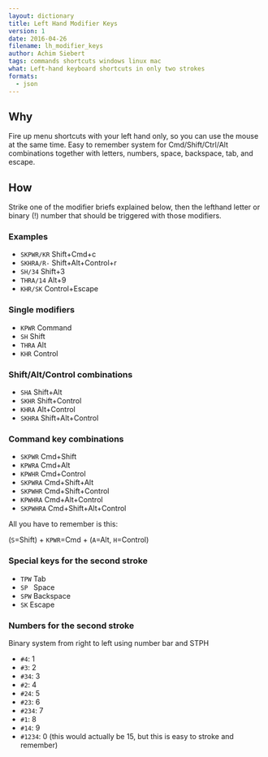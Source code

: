 ```yaml
---
layout: dictionary
title: Left Hand Modifier Keys 
version: 1
date: 2016-04-26
filename: lh_modifier_keys
author: Achim Siebert
tags: commands shortcuts windows linux mac
what: Left-hand keyboard shortcuts in only two strokes
formats:
  - json
---
```


## Why

Fire up menu shortcuts with your left hand only, so you can use the mouse at the same time. Easy to remember system for Cmd/Shift/Ctrl/Alt combinations together with letters, numbers, space, backspace, tab, and escape.

## How

Strike one of the modifier briefs explained below, then the lefthand letter or binary (!) number that should be triggered with those modifiers.

### Examples

- `SKPWR/KR` Shift+Cmd+c
- `SKHRA/R-` Shift+Alt+Control+r
- `SH/34` Shift+3
- `THRA/14` Alt+9
- `KHR/SK` Control+Escape

### Single modifiers

- `KPWR` Command
- `SH` Shift
- `THRA` Alt
- `KHR` Control

### Shift/Alt/Control combinations

- `SHA` Shift+Alt
- `SKHR` Shift+Control
- `KHRA` Alt+Control
- `SKHRA` Shift+Alt+Control

### Command key combinations

- `SKPWR` Cmd+Shift
- `KPWRA` Cmd+Alt
- `KPWHR` Cmd+Control
- `SKPWRA` Cmd+Shift+Alt
- `SKPWHR` Cmd+Shift+Control
- `KPWHRA` Cmd+Alt+Control
- `SKPWHRA` Cmd+Shift+Alt+Control

All you have to remember is this:

(`S`=Shift) + `KPWR`=Cmd + (`A`=Alt, `H`=Control)

### Special keys for the second stroke

- `TPW` Tab
- `SP ` Space
- `SPW` Backspace
- `SK` Escape

### Numbers for the second stroke

Binary system from right to left using number bar and STPH

- `#4`: 1
- `#3`: 2
- `#34`: 3
- `#2`: 4
- `#24`: 5
- `#23`: 6
- `#234`: 7
- `#1`: 8
- `#14`: 9
- `#1234`: 0 (this would actually be 15, but this is easy to stroke and remember)
